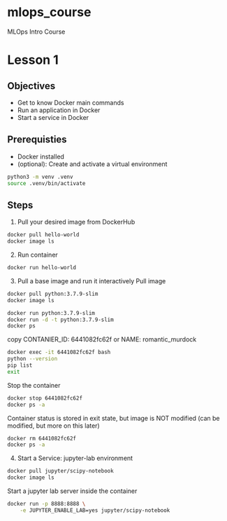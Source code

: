 # mlops_course
MLOps Intro Course


# Lesson 1
## Objectives
* Get to know Docker main commands
* Run an application in Docker
* Start a service in Docker

## Prerequisties
* Docker installed
* (optional): Create and activate a virtual environment 
```bash
python3 -m venv .venv
source .venv/bin/activate
```

## Steps
1. Pull your desired image from DockerHub
```bash
docker pull hello-world
docker image ls
```

2. Run container
```bash
docker run hello-world
```

3. Pull a base image and run it interactively
Pull image
```bash
docker pull python:3.7.9-slim
docker image ls
```

```bash
docker run python:3.7.9-slim
docker run -d -t python:3.7.9-slim
docker ps
```
copy CONTANIER_ID: 6441082fc62f or NAME: romantic_murdock

```bash
docker exec -it 6441082fc62f bash
python --version
pip list
exit
```

Stop the container
```bash
docker stop 6441082fc62f
docker ps -a
```
Container status is stored in exit state, but image is NOT modified (can be modified, but more on this later)

```bash
docker rm 6441082fc62f
docker ps -a
```

4. Start a Service: jupyter-lab environment
```bash
docker pull jupyter/scipy-notebook
docker image ls
```
Start a jupyter lab server inside the container

```bash
docker run -p 8888:8888 \
    -e JUPYTER_ENABLE_LAB=yes jupyter/scipy-notebook
```